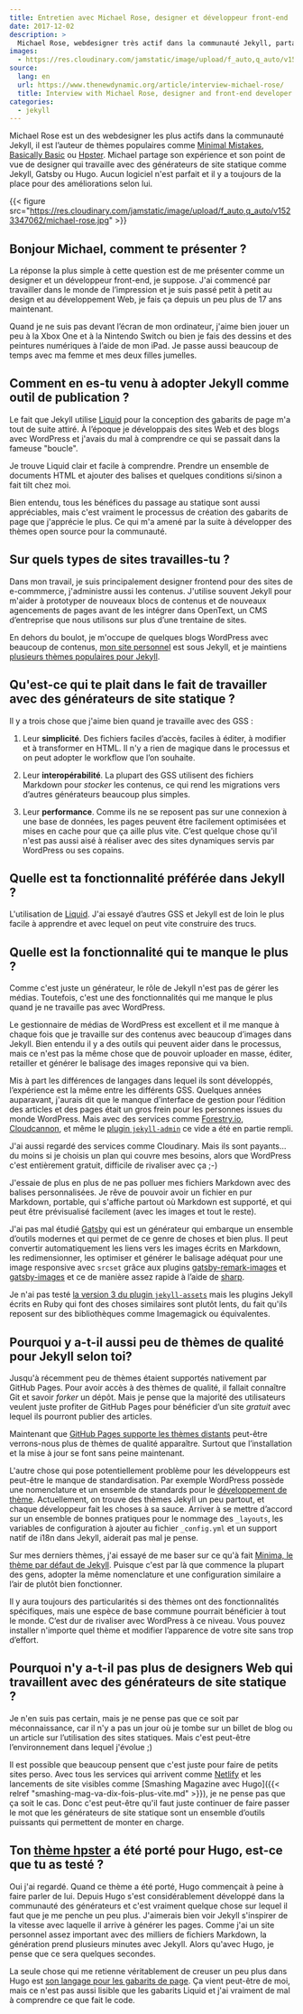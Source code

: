 ```yaml
---
title: Entretien avec Michael Rose, designer et développeur front-end
date: 2017-12-02
description: >
  Michael Rose, webdesigner très actif dans la communauté Jekyll, partage son retour d’expérience sur les générateurs de site statique.
images:
  - https://res.cloudinary.com/jamstatic/image/upload/f_auto,q_auto/v1523347062/michael-rose.jpg
source:
  lang: en
  url: https://www.thenewdynamic.org/article/interview-michael-rose/
  title: Interview with Michael Rose, designer and front-end developer
categories:
  - jekyll
---
```


Michael Rose est un des webdesigner les plus actifs dans la communauté Jekyll,
il est l’auteur de thèmes populaires comme
[Minimal Mistakes](https://mmistakes.github.io/minimal-mistakes/),
[Basically Basic](https://mmistakes.github.io/jekyll-theme-basically-basic/) ou
[Hpster](https://mmistakes.github.io/hpstr-jekyll-theme/). Michael partage son
expérience et son point de vue de designer qui travaille avec des générateurs de
site statique comme Jekyll, Gatsby ou Hugo. Aucun logiciel n'est parfait et il y
a toujours de la place pour des améliorations selon lui.

{{< figure src="https://res.cloudinary.com/jamstatic/image/upload/f_auto,q_auto/v1523347062/michael-rose.jpg" >}}

## Bonjour Michael, comment te présenter ?

La réponse la plus simple à cette question est de me présenter comme un designer
et un développeur front-end, je suppose. J'ai commencé par travailler dans le
monde de l’impression et je suis passé petit à petit au design et au
développement Web, je fais ça depuis un peu plus de 17 ans maintenant.

Quand je ne suis pas devant l’écran de mon ordinateur, j'aime bien jouer un peu
à la Xbox One et à la Nintendo Switch ou bien je fais des dessins et des
peintures numériques à l’aide de mon iPad. Je passe aussi beaucoup de temps avec
ma femme et mes deux filles jumelles.

## Comment en es-tu venu à adopter Jekyll comme outil de publication ?

Le fait que Jekyll utilise [Liquid](https://shopify.github.io/liquid/) pour la
conception des gabarits de page m'a tout de suite attiré. À l’époque je
développais des sites Web et des blogs avec WordPress et j'avais du mal à
comprendre ce qui se passait dans la fameuse "boucle".

Je trouve Liquid clair et facile à comprendre. Prendre un ensemble de documents
HTML et ajouter des balises et quelques conditions si/sinon a fait tilt chez
moi.

Bien entendu, tous les bénéfices du passage au statique sont aussi appréciables,
mais c'est vraiment le processus de création des gabarits de page que j'apprécie
le plus. Ce qui m'a amené par la suite à développer des thèmes open source pour
la communauté.

## Sur quels types de sites travailles-tu ?

Dans mon travail, je suis principalement designer frontend pour des sites de
e-commmerce, j'administre aussi les contenus. J'utilise souvent Jekyll pour
m'aider à prototyper de nouveaux blocs de contenus et de nouveaux agencements de
pages avant de les intégrer dans OpenText, un CMS d’entreprise que nous
utilisons sur plus d’une trentaine de sites.

En dehors du boulot, je m'occupe de quelques blogs WordPress avec beaucoup de
contenus, [mon site personnel](https://mademistakes.com/) est sous Jekyll, et je
maintiens
[plusieurs thèmes populaires pour Jekyll](https://mademistakes.com/work/jekyll-themes/).

## Qu'est-ce qui te plait dans le fait de travailler avec des générateurs de site statique ?

Il y a trois chose que j'aime bien quand je travaille avec des
<abbr aria-label="Générateur de Site Statique">GSS</abbr> :

1.  Leur **simplicité**. Des fichiers faciles d’accès, faciles à éditer, à
    modifier et à transformer en HTML. Il n'y a rien de magique dans le
    processus et on peut adopter le workflow que l’on souhaite.

2.  Leur **interopérabilité**. La plupart des
    <abbr aria-label="Générateur de Site Statique">GSS</abbr> utilisent des
    fichiers Markdown pour _stocker_ les contenus, ce qui rend les migrations
    vers d’autres générateurs beaucoup plus simples.

3.  Leur **performance**. Comme ils ne se reposent pas sur une connexion à une
    base de données, les pages peuvent être facilement optimisées et mises en
    cache pour que ça aille plus vite. C’est quelque chose qu'il n'est pas aussi
    aisé à réaliser avec des sites dynamiques servis par WordPress ou ses
    copains.

## Quelle est ta fonctionnalité préférée dans Jekyll ?

L'utilisation de [Liquid](https://shopify.github.io/liquid/). J'ai essayé
d’autres <abbr aria-label="Générateur de Site Statique">GSS</abbr> et Jekyll est
de loin le plus facile à apprendre et avec lequel on peut vite construire des
trucs.

## Quelle est la fonctionnalité qui te manque le plus ?

Comme c'est juste un générateur, le rôle de Jekyll n'est pas de gérer les
médias. Toutefois, c'est une des fonctionnalités qui me manque le plus quand je
ne travaille pas avec WordPress.

Le gestionnaire de médias de WordPress est excellent et il me manque à chaque
fois que je travaille sur des contenus avec beaucoup d’images dans Jekyll. Bien
entendu il y a des outils qui peuvent aider dans le processus, mais ce n'est pas
la même chose que de pouvoir uploader en masse, éditer, retailler et générer le
balisage des images reponsive qui va bien.

Mis à part les différences de langages dans lequel ils sont développés,
l’expérience est la même entre les différents
<abbr aria-label="Générateur de Site Statique">GSS</abbr>. Quelques années
auparavant, j'aurais dit que le manque d’interface de gestion pour l’édition des
articles et des pages était un gros frein pour les personnes issues du monde
WordPress. Mais avec des services comme [Forestry.io](https://forestry.io),
[Cloudcannon](https://cloudcannon.com), et même le
[plugin `jekyll-admin`](https://github.com/jekyll/jekyll-admin/) ce vide a été
en partie rempli.

J'ai aussi regardé des services comme Cloudinary. Mais ils sont payants… du
moins si je choisis un plan qui couvre mes besoins, alors que WordPress c'est
entièrement gratuit, difficile de rivaliser avec ça ;-)

J'essaie de plus en plus de ne pas polluer mes fichiers Markdown avec des
balises personnalisées. Je rêve de pouvoir avoir un fichier en pur Markdown,
portable, qui s'affiche partout où Markdown est supporté, et qui peut être
prévisualisé facilement (avec les images et tout le reste).

J'ai pas mal étudié [Gatsby](https://www.gatsbyjs.org/) qui est un générateur
qui embarque un ensemble d’outils modernes et qui permet de ce genre de choses
et bien plus. Il peut convertir automatiquement les liens vers les images écrits
en Markdown, les redimensionner, les optimiser et générer le balisage adéquat
pour une image responsive avec `srcset` grâce aux plugins
[gatsby-remark-images](https://www.gatsbyjs.org/packages/gatsby-remark-images/)
et [gatsby-images](https://www.gatsbyjs.org/packages/gatsby-image/) et ce de
manière assez rapide à l’aide de [sharp](https://github.com/lovell/sharp).

Je n'ai pas testé
[la version 3 du plugin `jekyll-assets`](https://envygeeks.io/2017/11/21/jekyll-assets-3-released)
mais les plugins Jekyll écrits en Ruby qui font des choses similaires sont
plutôt lents, du fait qu'ils reposent sur des bibliothèques comme Imagemagick ou
équivalentes.

## Pourquoi y a-t-il aussi peu de thèmes de qualité pour Jekyll selon toi?

Jusqu'à récemment peu de thèmes étaient supportés nativement par GitHub Pages.
Pour avoir accès à des thèmes de qualité, il fallait connaître Git et savoir
_forker_ un dépôt. Mais je pense que la majorité des utilisateurs veulent juste
profiter de GitHub Pages pour bénéficier d’un site _gratuit_ avec lequel ils
pourront publier des articles.

Maintenant que
[GitHub Pages supporte les thèmes distants](https://github.com/blog/2464-use-any-theme-with-github-pages)
peut-être verrons-nous plus de thèmes de qualité apparaître. Surtout que
l’installation et la mise à jour se font sans peine maintenant.

L'autre chose qui pose potentiellement problème pour les développeurs est
peut-être le manque de standardisation. Par exemple WordPress possède une
nomenclature et un ensemble de standards pour le
[développement de thème](https://codex.wordpress.org/Theme_Development).
Actuellement, on trouve des thèmes Jekyll un peu partout, et chaque développeur
fait les choses à sa sauce. Arriver à se mettre d’accord sur un ensemble de
bonnes pratiques pour le nommage des `_layouts`, les variables de configuration
à ajouter au fichier `_config.yml` et un support natif de i18n dans Jekyll,
aiderait pas mal je pense.

Sur mes derniers thèmes, j'ai essayé de me baser sur ce qu'à fait
[Minima, le thème par défaut de Jekyll](https://github.com/jekyll/minima/).
Puisque c'est par là que commence la plupart des gens, adopter la même
nomenclature et une configuration similaire a l’air de plutôt bien fonctionner.

Il y aura toujours des particularités si des thèmes ont des fonctionnalités
spécifiques, mais une espèce de base commune pourrait bénéficier à tout le
monde. C’est dur de rivaliser avec WordPress à ce niveau. Vous pouvez installer
n'importe quel thème et modifier l’apparence de votre site sans trop d’effort.

## Pourquoi n'y a-t-il pas plus de designers Web qui travaillent avec des générateurs de site statique ?

Je n'en suis pas certain, mais je ne pense pas que ce soit par méconnaissance,
car il n'y a pas un jour où je tombe sur un billet de blog ou un article sur
l’utilisation des sites statiques. Mais c'est peut-être l’environnement dans
lequel j'évolue ;)

Il est possible que beaucoup pensent que c'est juste pour faire de petits sites
perso. Avec tous les services qui arrivent comme [Netlify](https://netlify.com)
et les lancements de site visibles comme
[Smashing Magazine avec Hugo]({{< relref "smashing-mag-va-dix-fois-plus-vite.md" >}}),
je ne pense pas que ça soit le cas. Donc c'est peut-être qu'il faut juste
continuer de faire passer le mot que les générateurs de site statique sont un
ensemble d’outils puissants qui permettent de monter en charge.

## Ton [thème hpster](https://dldx.github.io/hpstr-hugo-theme/) a été porté pour Hugo, est-ce que tu as testé ?

Oui j'ai regardé. Quand ce thème a été porté, Hugo commençait à peine à faire
parler de lui. Depuis Hugo s'est considérablement développé dans la communauté
des générateurs et c'est vraiment quelque chose sur lequel il faut que je me
penche un peu plus. J'aimerais bien voir Jekyll s'inspirer de la vitesse avec
laquelle il arrive à générer les pages. Comme j'ai un site personnel assez
important avec des milliers de fichiers Markdown, la génération prend plusieurs
minutes avec Jekyll. Alors qu'avec Hugo, je pense que ce sera quelques secondes.

La seule chose qui me retienne véritablement de creuser un peu plus dans Hugo
est [son langage pour les gabarits de page](https://gohugo.io/templates/). Ça
vient peut-être de moi, mais ce n'est pas aussi lisible que les gabarits Liquid
et j'ai vraiment de mal à comprendre ce que fait le code.
